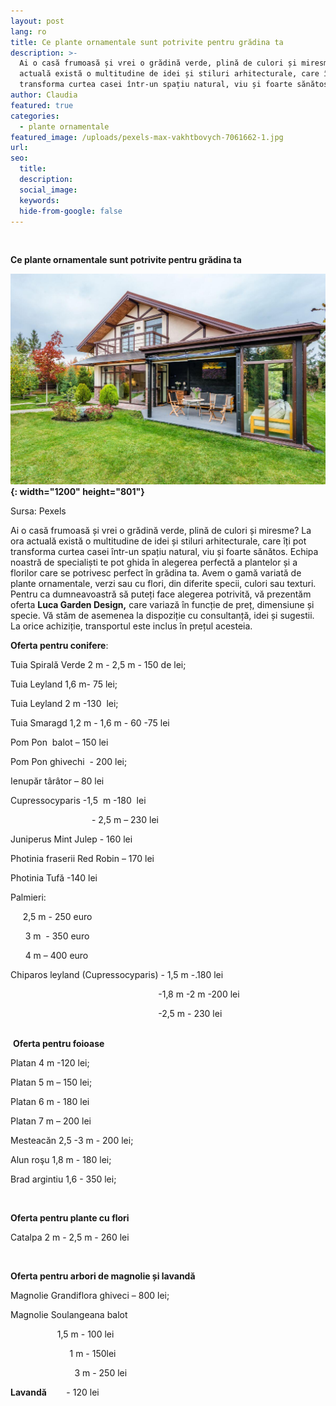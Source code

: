 ```yaml
---
layout: post
lang: ro
title: Ce plante ornamentale sunt potrivite pentru grădina ta
description: >-
  Ai o casă frumoasă și vrei o grădină verde, plină de culori și miresme? La ora
  actuală există o multitudine de idei și stiluri arhitecturale, care îți pot
  transforma curtea casei într-un spațiu natural, viu și foarte sănătos. 
author: Claudia
featured: true
categories:
  - plante ornamentale
featured_image: /uploads/pexels-max-vakhtbovych-7061662-1.jpg
url:
seo:
  title:
  description:
  social_image:
  keywords:
  hide-from-google: false
---
```

&nbsp; &nbsp; &nbsp; &nbsp; &nbsp; &nbsp; &nbsp; &nbsp; &nbsp; &nbsp; &nbsp; &nbsp; &nbsp; &nbsp; &nbsp; &nbsp; &nbsp; &nbsp; &nbsp; &nbsp; &nbsp; &nbsp; &nbsp; &nbsp; &nbsp; &nbsp; &nbsp; &nbsp;&nbsp;

**Ce plante ornamentale sunt potrivite pentru grădina ta**

**![](/uploads/pexels-max-vakhtbovych-7061662-1.jpg){: width="1200" height="801"}**

Sursa: Pexels

Ai o casă frumoasă și vrei o grădină verde, plină de culori și miresme? La ora actuală există o multitudine de idei și stiluri arhitecturale, care &icirc;ți pot transforma curtea casei &icirc;ntr-un spațiu natural, viu și foarte sănătos. Echipa noastră de specialiști te pot ghida &icirc;n alegerea perfectă a plantelor și a florilor care se potrivesc perfect &icirc;n grădina ta. Avem o gamă variată de plante ornamentale, verzi sau cu flori, din diferite specii, culori sau texturi. Pentru ca dumneavoastră să puteți face alegerea potrivită, vă prezentăm oferta **Luca Garden Design,** care variază &icirc;n funcție de preț, dimensiune și specie. Vă stăm de asemenea la dispoziție cu consultanță, idei și sugestii. La orice achiziție, transportul este inclus &icirc;n prețul acesteia.

**Oferta pentru conifere**\:

Tuia Spirală Verde 2 m - 2,5 m - 150 de lei;

Tuia Leyland 1,6 m- 75 lei;

Tuia Leyland 2 m -130 &nbsp;lei;

Tuia Smaragd 1,2 m - 1,6 m - 60 -75 lei&nbsp;

Pom Pon &nbsp;balot – 150 lei

Pom Pon ghivechi&nbsp; - 200 lei;

Ienupăr t&acirc;r&acirc;tor – 80 lei

Cupressocyparis -1,5&nbsp; m -180&nbsp; lei&nbsp;

&nbsp; &nbsp; &nbsp; &nbsp; &nbsp; &nbsp; &nbsp; &nbsp; &nbsp; &nbsp; &nbsp; &nbsp; &nbsp; &nbsp; &nbsp; &nbsp;&nbsp; - 2,5 m – 230 lei

Juniperus Mint Julep - 160 lei

Photinia fraserii Red Robin – 170 lei

Photinia Tufă -140 lei &nbsp; &nbsp; &nbsp; &nbsp; &nbsp; &nbsp; &nbsp; &nbsp; &nbsp; &nbsp; &nbsp; &nbsp; &nbsp; &nbsp; &nbsp; &nbsp; &nbsp; &nbsp; &nbsp; &nbsp; &nbsp; &nbsp; &nbsp; &nbsp; &nbsp; &nbsp; &nbsp; &nbsp;&nbsp;&nbsp;

Palmieri:

&nbsp; &nbsp; &nbsp;2,5 m - 250 euro

&nbsp; &nbsp; &nbsp; 3 m&nbsp; - 350 euro

&nbsp; &nbsp; &nbsp; 4 m – 400 euro&nbsp;

Chiparos leyland (Cupressocyparis) - 1,5 m -.180 lei

&nbsp; &nbsp; &nbsp; &nbsp; &nbsp; &nbsp; &nbsp; &nbsp; &nbsp; &nbsp; &nbsp; &nbsp; &nbsp; &nbsp; &nbsp; &nbsp; &nbsp; &nbsp; &nbsp; &nbsp; &nbsp; &nbsp; &nbsp; &nbsp; &nbsp; &nbsp; &nbsp; &nbsp; &nbsp; &nbsp; -1,8 m -2 m -200 lei

&nbsp; &nbsp; &nbsp; &nbsp; &nbsp; &nbsp; &nbsp; &nbsp; &nbsp; &nbsp; &nbsp; &nbsp; &nbsp; &nbsp; &nbsp; &nbsp; &nbsp; &nbsp; &nbsp; &nbsp; &nbsp; &nbsp; &nbsp; &nbsp; &nbsp; &nbsp; &nbsp; &nbsp; &nbsp; &nbsp; -2,5 m - 230 lei &nbsp; &nbsp; &nbsp; &nbsp; &nbsp; &nbsp; &nbsp; &nbsp; &nbsp;&nbsp; **&nbsp; &nbsp; &nbsp; &nbsp; &nbsp; &nbsp; &nbsp; &nbsp; &nbsp; &nbsp; &nbsp; &nbsp; &nbsp; &nbsp;**&nbsp; &nbsp; &nbsp; &nbsp; &nbsp; &nbsp; &nbsp; &nbsp; &nbsp; &nbsp; &nbsp; &nbsp; &nbsp; &nbsp; &nbsp; &nbsp; &nbsp; &nbsp; &nbsp; &nbsp; &nbsp; &nbsp; &nbsp; &nbsp; &nbsp; &nbsp; &nbsp; &nbsp; &nbsp; &nbsp; &nbsp; &nbsp; &nbsp; &nbsp;&nbsp;

&nbsp;**Oferta pentru foioase**

Platan 4 m -120 lei;

Platan 5 m – 150 lei;

Platan 6 m - 180 lei

Platan 7 m – 200 lei

Mesteacăn 2,5 -3 m - 200 lei;

Alun roşu 1,8 m - 180 lei;&nbsp;

Brad argintiu 1,6 - 350 lei;&nbsp;

&nbsp;

**Oferta pentru plante cu flori**

Catalpa 2 m - 2,5 m - 260 lei

&nbsp;

**Oferta pentru arbori de magnolie și lavandă**

Magnolie Grandiflora ghiveci – 800 lei;

Magnolie Soulangeana balot

&nbsp; &nbsp; &nbsp; &nbsp; &nbsp; &nbsp; &nbsp; &nbsp; &nbsp;&nbsp; 1,5 m - 100 lei

&nbsp; &nbsp; &nbsp; &nbsp; &nbsp; &nbsp; &nbsp; &nbsp; &nbsp; &nbsp; &nbsp; &nbsp; 1 m - 150lei&nbsp;

&nbsp; &nbsp; &nbsp; &nbsp; &nbsp; &nbsp; &nbsp; &nbsp; &nbsp; &nbsp; &nbsp; &nbsp; &nbsp; 3 m - 250 lei&nbsp;

**Lavandă**&nbsp; &nbsp; &nbsp; &nbsp; - 120 lei
